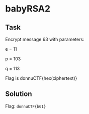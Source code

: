 # babyRSA2

## Task

Encrypt message 63 with parameters:

e = 11

p = 103

q = 113

Flag is donnuCTF{hex(ciphertext)}

## Solution

Flag: `donnuCTF{b61}`
